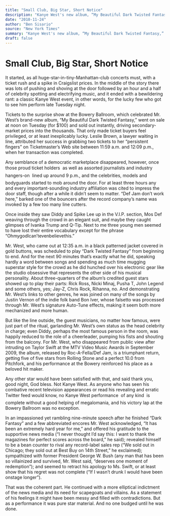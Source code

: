 ```yaml
---
title: "Small Club, Big Star, Short Notice"
description: "Kanye West's new album, “My Beautiful Dark Twisted Fantasy,” went on sale at noon on Tuesday (for $100) that only made ticket buyers feel privileged, or at least inexplicably lucky. For at least three..."
date: "2010-11-24"
author: "Ben Sisario"
source: "New York Times"
summary: "Kanye West's new album, “My Beautiful Dark Twisted Fantasy,” went on sale at noon on Tuesday (for $100) that only made ticket buyers feel privileged, or at least inexplicably lucky. For at least three hours any and every important-sounding industry affiliation was cited to impress the door staff, though after a while it didn’t seem to matter."
draft: false
---
```


# Small Club, Big Star, Short Notice

It started, as all huge-star-in-tiny-Manhattan-club concerts must, with a ticket rush and a spike in Craigslist prices. In the middle of the story there was lots of pushing and shoving at the door followed by an hour and a half of celebrity spotting and electrifying music, and it ended with a bewildering rant: a classic Kanye West event, in other words, for the lucky few who got to see him perform late Tuesday night.

Tickets to the surprise show at the Bowery Ballroom, which celebrated Mr. West’s brand-new album, “My Beautiful Dark Twisted Fantasy,” went on sale at noon on Tuesday (for $100) and sold out instantly, driving secondary-market prices into the thousands. That only made ticket buyers feel privileged, or at least inexplicably lucky. Leslie Brown, a lawyer waiting in line, attributed her success in grabbing two tickets to her “persistent fingers” on Ticketmaster’s Web site between 11:59 a.m. and 12:09 p.m., when her transaction was completed.

Any semblance of a democratic marketplace disappeared, however, once those proud ticket holders  as well as assorted journalists and industry hangers-on  lined up around 9 p.m., and the celebrities, models and bodyguards started to mob around the door. For at least three hours any and every important-sounding industry affiliation was cited to impress the door staff, though after a while it didn’t seem to matter. “Def Jam don’t work here,” barked one of the bouncers after the record company’s name was invoked by a few too many line cutters.

Once inside they saw Diddy and Spike Lee up in the V.I.P. section, Mos Def weaving through the crowd in an elegant suit, and maybe they caught glimpses of Ivanka Trump and Q-Tip. Next to me three young men seemed to have lost their entire vocabulary except for the phrase “OhmygodIcan’tevenbelievethis.”

Mr. West, who came out at 12:35 a.m. in a black patterned jacket covered in gold buttons, was scheduled to play “Dark Twisted Fantasy” from beginning to end. And for the next 90 minutes that’s exactly what he did, speaking hardly a word between songs and spending as much time mugging superstar style for the crowd as he did hunched over his electronic gear like the studio obsessive that represents the other side of his musical personality. About three-quarters of the album’s credited guest stars showed up to play their parts: Rick Ross, Nicki Minaj, Pusha T, John Legend and some others, yes; Jay-Z, Chris Rock, Rihanna, no. And demonstrating Mr. West’s links to other genres, he was joined on many of the songs by Justin Vernon of the indie folk band Bon Iver, whose falsetto was processed through Mr. West’s signature Auto-Tune effects, making it seem both more mechanized and more human.

But like the line outside, the guest musicians, no matter how famous, were just part of the ritual, garlanding Mr. West’s own status as the head celebrity in charge; even Diddy, perhaps the most famous person in the room, was happily reduced to the role of a cheerleader, pumping his fists and shouting from the balcony. For Mr. West, who disappeared from public view after intruding on Taylor Swift at the MTV Video Music Awards in September 2009, the album, released by Roc-A-Fella/Def Jam, is a triumphant return, getting five of five stars from Rolling Stone and a perfect 10.0 from Pitchfork, and his performance at the Bowery reinforced his place as a beloved hit maker.

Any other star would have been satisfied with that, and said thank you, good night, God bless. Not Kanye West. As anyone who has seen his combative recent television appearances or read his revealing and erratic Twitter feed would know, no Kanye West performance  of any kind  is complete without a good helping of megalomania, and his victory lap at the Bowery Ballroom was no exception.

In an impassioned yet rambling nine-minute speech after he finished “Dark Fantasy” and a few abbreviated encores Mr. West acknowledged, “It has been an extremely hard year for me,” and offered his gratitude to the supportive news media (“I never thought I’d say this: I want to thank the magazines for perfect scores across the board,” he said); revealed himself to be a bean counter to rival any record-label sales rep (“We sold out in Chicago; they sold out at Best Buy on 14th Street,” he exclaimed); sympathized with former President George W. Bush (any man that has been so villainized and survived, Mr. West said, “deserves one moment of redemption”); and seemed to retract his apology to Ms. Swift, or at least show that his regret was not complete (“If I wasn’t drunk I would have been onstage longer”).

That was the coherent part. He continued with a more elliptical indictment of the news media and its need for scapegoats and villains. As a statement of his feelings it might have been messy and filled with contradictions. But as a performance it was pure star material. And no one budged until he was done.
